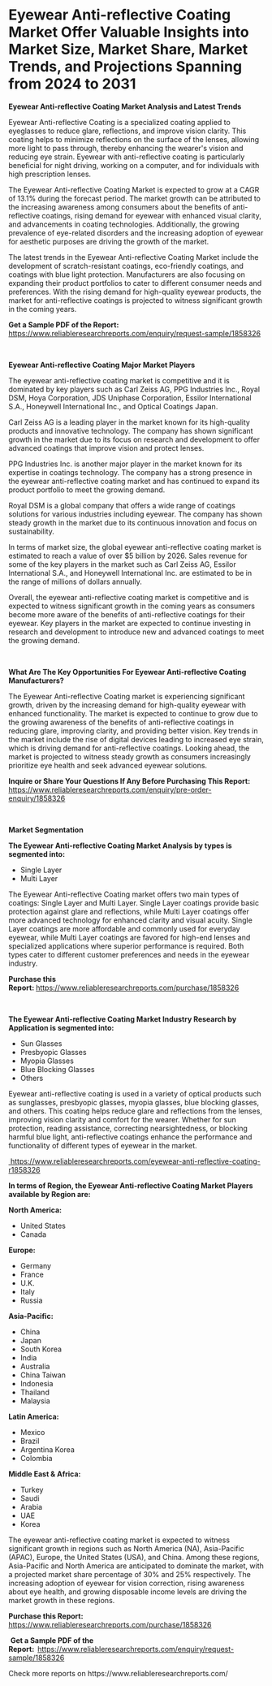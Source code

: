 <p><h1>Eyewear Anti-reflective Coating Market Offer Valuable Insights into Market Size, Market Share, Market Trends, and Projections Spanning from 2024 to 2031</h1></p><p><strong>Eyewear Anti-reflective Coating Market Analysis and Latest Trends</strong></p>
<p><p>Eyewear Anti-reflective Coating is a specialized coating applied to eyeglasses to reduce glare, reflections, and improve vision clarity. This coating helps to minimize reflections on the surface of the lenses, allowing more light to pass through, thereby enhancing the wearer's vision and reducing eye strain. Eyewear with anti-reflective coating is particularly beneficial for night driving, working on a computer, and for individuals with high prescription lenses.</p><p>The Eyewear Anti-reflective Coating Market is expected to grow at a CAGR of 13.1% during the forecast period. The market growth can be attributed to the increasing awareness among consumers about the benefits of anti-reflective coatings, rising demand for eyewear with enhanced visual clarity, and advancements in coating technologies. Additionally, the growing prevalence of eye-related disorders and the increasing adoption of eyewear for aesthetic purposes are driving the growth of the market.</p><p>The latest trends in the Eyewear Anti-reflective Coating Market include the development of scratch-resistant coatings, eco-friendly coatings, and coatings with blue light protection. Manufacturers are also focusing on expanding their product portfolios to cater to different consumer needs and preferences. With the rising demand for high-quality eyewear products, the market for anti-reflective coatings is projected to witness significant growth in the coming years.</p></p>
<p><strong>Get a Sample PDF of the Report:&nbsp;</strong> <a href="https://www.reliableresearchreports.com/enquiry/request-sample/1858326">https://www.reliableresearchreports.com/enquiry/request-sample/1858326</a></p>
<p>&nbsp;</p>
<p><strong>Eyewear Anti-reflective Coating Major Market Players</strong></p>
<p><p>The eyewear anti-reflective coating market is competitive and it is dominated by key players such as Carl Zeiss AG, PPG Industries Inc., Royal DSM, Hoya Corporation, JDS Uniphase Corporation, Essilor International S.A., Honeywell International Inc., and Optical Coatings Japan.</p><p>Carl Zeiss AG is a leading player in the market known for its high-quality products and innovative technology. The company has shown significant growth in the market due to its focus on research and development to offer advanced coatings that improve vision and protect lenses.</p><p>PPG Industries Inc. is another major player in the market known for its expertise in coatings technology. The company has a strong presence in the eyewear anti-reflective coating market and has continued to expand its product portfolio to meet the growing demand.</p><p>Royal DSM is a global company that offers a wide range of coatings solutions for various industries including eyewear. The company has shown steady growth in the market due to its continuous innovation and focus on sustainability.</p><p>In terms of market size, the global eyewear anti-reflective coating market is estimated to reach a value of over $5 billion by 2026. Sales revenue for some of the key players in the market such as Carl Zeiss AG, Essilor International S.A., and Honeywell International Inc. are estimated to be in the range of millions of dollars annually.</p><p>Overall, the eyewear anti-reflective coating market is competitive and is expected to witness significant growth in the coming years as consumers become more aware of the benefits of anti-reflective coatings for their eyewear. Key players in the market are expected to continue investing in research and development to introduce new and advanced coatings to meet the growing demand.</p></p>
<p>&nbsp;</p>
<p><strong>What Are The Key Opportunities For Eyewear Anti-reflective Coating Manufacturers?</strong></p>
<p><p>The Eyewear Anti-reflective Coating market is experiencing significant growth, driven by the increasing demand for high-quality eyewear with enhanced functionality. The market is expected to continue to grow due to the growing awareness of the benefits of anti-reflective coatings in reducing glare, improving clarity, and providing better vision. Key trends in the market include the rise of digital devices leading to increased eye strain, which is driving demand for anti-reflective coatings. Looking ahead, the market is projected to witness steady growth as consumers increasingly prioritize eye health and seek advanced eyewear solutions.</p></p>
<p><strong>Inquire or Share Your Questions If Any Before Purchasing This Report:</strong> <a href="https://www.reliableresearchreports.com/enquiry/pre-order-enquiry/1858326">https://www.reliableresearchreports.com/enquiry/pre-order-enquiry/1858326</a></p>
<p>&nbsp;</p>
<p><strong>Market Segmentation</strong></p>
<p><strong>The Eyewear Anti-reflective Coating Market Analysis by types is segmented into:</strong></p>
<p><ul><li>Single Layer</li><li>Multi Layer</li></ul></p>
<p><p>The Eyewear Anti-reflective Coating market offers two main types of coatings: Single Layer and Multi Layer. Single Layer coatings provide basic protection against glare and reflections, while Multi Layer coatings offer more advanced technology for enhanced clarity and visual acuity. Single Layer coatings are more affordable and commonly used for everyday eyewear, while Multi Layer coatings are favored for high-end lenses and specialized applications where superior performance is required. Both types cater to different customer preferences and needs in the eyewear industry.</p></p>
<p><strong>Purchase this Report:&nbsp;</strong><a href="https://www.reliableresearchreports.com/purchase/1858326">https://www.reliableresearchreports.com/purchase/1858326</a></p>
<p>&nbsp;</p>
<p><strong>The Eyewear Anti-reflective Coating Market Industry Research by Application is segmented into:</strong></p>
<p><ul><li>Sun Glasses</li><li>Presbyopic Glasses</li><li>Myopia Glasses</li><li>Blue Blocking Glasses</li><li>Others</li></ul></p>
<p><p>Eyewear anti-reflective coating is used in a variety of optical products such as sunglasses, presbyopic glasses, myopia glasses, blue blocking glasses, and others. This coating helps reduce glare and reflections from the lenses, improving vision clarity and comfort for the wearer. Whether for sun protection, reading assistance, correcting nearsightedness, or blocking harmful blue light, anti-reflective coatings enhance the performance and functionality of different types of eyewear in the market.</p></p>
<p><a href="https://www.reliableresearchreports.com/eyewear-anti-reflective-coating-r1858326">&nbsp;https://www.reliableresearchreports.com/eyewear-anti-reflective-coating-r1858326</a></p>
<p><strong>In terms of Region, the Eyewear Anti-reflective Coating Market Players available by Region are:</strong></p>
<p>
    <p> <strong> North America: </strong>
        <ul>
            <li>United States</li>
            <li>Canada</li>
        </ul>
        </p> 
    <p> <strong> Europe: </strong>
        <ul>
            <li>Germany</li>
            <li>France</li>
            <li>U.K.</li>
            <li>Italy</li>
            <li>Russia</li>
        </ul>
        </p> 
    <p> <strong> Asia-Pacific: </strong>
        <ul>
            <li>China</li>
            <li>Japan</li>
            <li>South Korea</li>
            <li>India</li>
            <li>Australia</li>
            <li>China Taiwan</li>
            <li>Indonesia</li>
            <li>Thailand</li>
            <li>Malaysia</li>
        </ul>
        </p> 
    <p> <strong> Latin America: </strong>
        <ul>
            <li>Mexico</li>
            <li>Brazil</li>
            <li>Argentina Korea</li>
            <li>Colombia</li>
        </ul>
        </p> 
    <p> <strong> Middle East & Africa: </strong>
        <ul>
            <li>Turkey</li>
            <li>Saudi</li>
            <li>Arabia</li>
            <li>UAE</li>
            <li>Korea</li>
        </ul>
    </p>
    </p>
<p><p>The eyewear anti-reflective coating market is expected to witness significant growth in regions such as North America (NA), Asia-Pacific (APAC), Europe, the United States (USA), and China. Among these regions, Asia-Pacific and North America are anticipated to dominate the market, with a projected market share percentage of 30% and 25% respectively. The increasing adoption of eyewear for vision correction, rising awareness about eye health, and growing disposable income levels are driving the market growth in these regions.</p></p>
<p><strong>Purchase this Report: </strong><a href="https://www.reliableresearchreports.com/purchase/1858326">https://www.reliableresearchreports.com/purchase/1858326</a></p>
<p>&nbsp;<strong>Get a Sample PDF of the Report:&nbsp;&nbsp;</strong><a href="https://www.reliableresearchreports.com/enquiry/request-sample/1858326">https://www.reliableresearchreports.com/enquiry/request-sample/1858326</a></p>
<p><strong></strong></p>
<p>Check more reports on https://www.reliableresearchreports.com/</p>